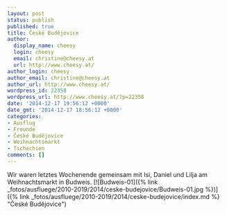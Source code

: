 ```yaml
---
layout: post
status: publish
published: true
title: České Budějovice
author:
  display_name: cheesy
  login: cheesy
  email: christine@cheesy.at
  url: http://www.cheesy.at/
author_login: cheesy
author_email: christine@cheesy.at
author_url: http://www.cheesy.at/
wordpress_id: 22358
wordpress_url: http://www.cheesy.at/?p=22358
date: '2014-12-17 19:56:12 +0000'
date_gmt: '2014-12-17 18:56:12 +0000'
categories:
- Ausflug
- Freunde
- České Budějovice
- Weihnachtsmarkt
- Tschechien
comments: []
---
```

Wir waren letztes Wochenende gemeinsam mit Isi, Daniel und Lilja am Weihnachtsmarkt in Budweis.
[![Budweis-01]({% link _fotos/ausfluege/2010-2019/2014/ceske-budejovice/Budweis-01.jpg %})]({% link _fotos/ausfluege/2010-2019/2014/ceske-budejovice/index.md %} "České Budějovice")
